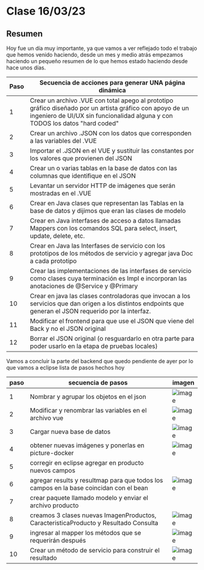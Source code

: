 # Clase 16/03/23 #
## Resumen  ##
Hoy fue un día muy importante, ya que vamos a ver reflejado todo el trabajo que hemos venido haciendo, desde un mes y medio atrás empezamos haciendo un pequeño resumen de lo que hemos estado haciendo desde hace unos días.

| Paso | Secuencia de acciones para generar UNA página dinámica |
| ------ |----------- |
| 1 | Crear un archivo .VUE con total apego al prototipo gráfico diseñado por un artista gráfico con apoyo de un ingeniero de UI/UX sin funcionalidad alguna y con TODOS los datos "hard coded" |
| 2 | Crear un archivo .JSON con los datos que corresponden a las variables del .VUE |
| 3 | Importar el .JSON en el VUE y sustituir las constantes por los valores que provienen del JSON |
| 4 | Crear un o varias tablas en la base de datos con las columnas que identifique en el JSON |
| 5 | Levantar un servidor HTTP de imágenes que serán mostradas en el .VUE |
| 6 | Crear en Java clases que representan las Tablas en la base de datos y dijimos que eran las clases de modelo |
| 7 | Crear en Java interfases de acceso a datos llamadas Mappers con los comandos SQL para select, insert, update, delete, etc. |
| 8 | Crear en Java las Interfases de servicio con los prototipos de los métodos de servicio y agregar java Doc a cada prototipo |
| 9 | Crear las implementaciones de las interfases de servicio como clases cuya terminación es Impl e incorporan las anotaciones de @Service y @Primary |
| 10 | Crear en java las clases controladoras que invocan a los servicios que dan origen a los distintos endpoints que generan el JSON requerido por la interfaz. |
| 11 | Modificar el frontend para que use el JSON que viene del Back y no el JSON original |
| 12 | Borrar el JSON original (o resguardarlo en otra parte para poder usarlo en la etapa de pruebas locales) |

Vamos a concluir la parte del backend que quedo pendiente de ayer por lo que vamos a eclipse lista de pasos hechos hoy

| paso | secuencia de pasos | imagen |
| ----- | -------------------- | ------ |
| 1 | Nombrar y agrupar los objetos en el json | ![image](https://user-images.githubusercontent.com/123017277/225775156-7d2e6153-ff78-4220-a5af-5abf8de9ea1f.png) |
| 2 | Modificar y renombrar las variables en el archivo vue | ![image](https://user-images.githubusercontent.com/123017277/225777317-c715f650-0018-4689-8004-2ad5dd479f7e.png) |
| 3 | Cargar nueva base de datos |![image](https://user-images.githubusercontent.com/123017277/225784974-c0531821-cd51-4463-940a-fba1cd1c98b3.png) |
| 4 | obtener nuevas imágenes y ponerlas en picture-docker | ![image](https://user-images.githubusercontent.com/123017277/225785398-f4b3d549-4a54-447c-a511-88c494cf345a.png) |
| 5 | corregir en eclipse agregar en producto nuevos campos |  |
| 6 | agregar results y resultmap para que todos los campos en la base coincidan con el bean | ![image](https://user-images.githubusercontent.com/123017277/225793667-7c1990e8-26d4-4d87-972d-4f0f30c8054f.png)|
| 7 | crear paquete llamado modelo y enviar el archivo producto |
| 8 | creamos 3 clases nuevas ImagenProductos, CaracteristicaProducto y Resultado Consulta | ![image](https://user-images.githubusercontent.com/123017277/225796653-aa118507-29ad-4644-b0c2-a9e63033d4b7.png) |
| 9 | ingresar al mapper los métodos que se requerirán después | ![image](https://user-images.githubusercontent.com/123017277/225802172-0d29b400-9547-4e7c-8552-31aa08d992b0.png) |
| 10 | Crear un método de servicio para construir el resultado | ![image](https://user-images.githubusercontent.com/123017277/225812881-6f60f2e8-c2fe-4ea3-b029-fdf5d02290d8.png)





